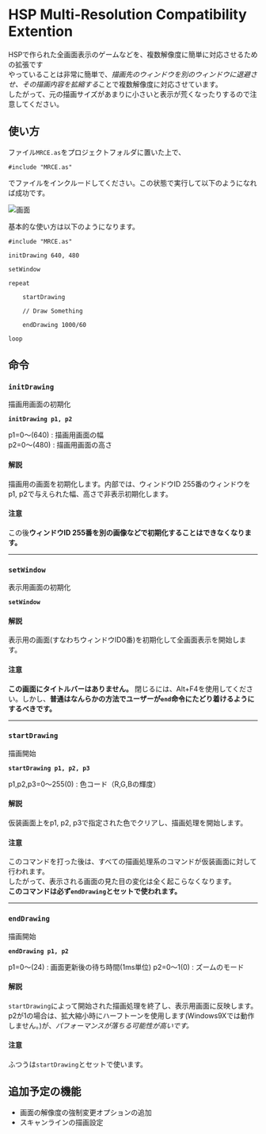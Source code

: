 ﻿# HSP Multi-Resolution Compatibility Extention

HSPで作られた全画面表示のゲームなどを、複数解像度に簡単に対応させるための拡張です  
やっていることは非常に簡単で、*描画先のウィンドウを別のウィンドウに退避させ、その描画内容を拡縮する*ことで複数解像度に対応させています。  
したがって、元の描画サイズがあまりに小さいと表示が荒くなったりするので注意してください。

## 使い方

ファイル`MRCE.as`をプロジェクトフォルダに置いた上で、

```
#include "MRCE.as"
```

でファイルをインクルードしてください。この状態で実行して以下のようになれば成功です。

![画面](http://i.gyazo.com/28b691c551434ef73bd2c4818211fc22.png)

基本的な使い方は以下のようになります。

```
#include "MRCE.as"

initDrawing 640, 480

setWindow

repeat

	startDrawing

	// Draw Something
	
	endDrawing 1000/60

loop

```

## 命令

### `initDrawing`

描画用画面の初期化

**`initDrawing p1, p2`**

p1=0〜(640) : 描画用画面の幅  
p2=0〜(480) : 描画用画面の高さ  

#### 解説

描画用の画面を初期化します。内部では、ウィンドウID 255番のウィンドウをp1, p2で与えられた幅、高さで非表示初期化します。

#### 注意

この後**ウィンドウID 255番を別の画像などで初期化することはできなくなります。**

---

### `setWindow`

表示用画面の初期化

**`setWindow`**

#### 解説

表示用の画面(すなわちウィンドウID0番)を初期化して全画面表示を開始します。

#### 注意

**この画面にタイトルバーはありません。** 閉じるには、Alt+F4を使用してください。しかし、**普通はなんらかの方法でユーザーが`end`命令にたどり着けるようにするべきです。**

---

### `startDrawing`

描画開始

**`startDrawing p1, p2, p3`**

p1,p2,p3=0～255(0) : 色コード（R,G,Bの輝度）

#### 解説

仮装画面上をp1, p2, p3で指定された色でクリアし、描画処理を開始します。

#### 注意

このコマンドを打った後は、すべての描画処理系のコマンドが仮装画面に対して行われます。  
したがって、表示される画面の見た目の変化は全く起こらなくなります。  
**このコマンドは必ず`endDrawing`とセットで使われます。**

---

### `endDrawing`

描画開始

**`endDrawing p1, p2`**

p1=0～(24) : 画面更新後の待ち時間(1ms単位)
p2=0〜1(0) : ズームのモード

#### 解説

`startDrawing`によって開始された描画処理を終了し、表示用画面に反映します。
p2が1の場合は、拡大縮小時にハーフトーンを使用します(Windows9Xでは動作しません。)が、*パフォーマンスが落ちる可能性が高いです。*

#### 注意

ふつうは`startDrawing`とセットで使います。


## 追加予定の機能

* 画面の解像度の強制変更オプションの追加
* スキャンラインの描画設定